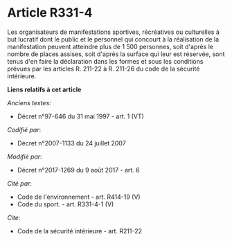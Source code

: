 # Article R331-4

Les organisateurs de manifestations sportives, récréatives ou culturelles à but lucratif dont le public et le personnel qui
concourt à la réalisation de la manifestation peuvent atteindre plus de 1 500 personnes, soit d'après le nombre de places
assises, soit d'après la surface qui leur est réservée, sont tenus d'en faire la déclaration dans les formes et sous les
conditions prévues par les articles R. 211-22 à R. 211-26 du code de la sécurité intérieure.

**Liens relatifs à cet article**

_Anciens textes_:

  - Décret n°97-646 du 31 mai 1997 - art. 1 (VT)

_Codifié par_:

  - Décret n°2007-1133 du 24 juillet 2007

_Modifié par_:

  - Décret n°2017-1269 du 9 août 2017 - art. 6

_Cité par_:

  - Code de l'environnement - art. R414-19 (V)
  - Code du sport. - art. R331-4-1 (V)

_Cite_:

  - Code de la sécurité intérieure - art. R211-22
